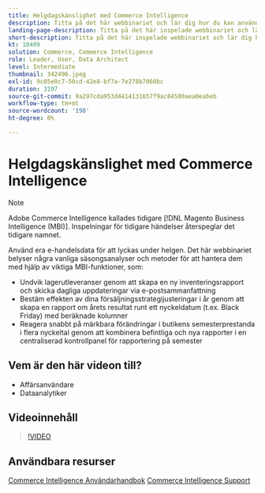 ```yaml
---
title: Helgdagskänslighet med Commerce Intelligence
description: Titta på det här webbinariet och lär dig hur du kan använda dina e-handelsdata för att lyckas under semestersäsongen.
landing-page-description: Titta på det här inspelade webbinariet och lär dig hur du kan använda dina e-handelsdata för att lyckas under semestersäsongen.
short-description: Titta på det här inspelade webbinariet och lär dig hur du kan använda dina e-handelsdata för att lyckas under semestersäsongen.
kt: 10409
solution: Commerce, Commerce Intelligence
role: Leader, User, Data Architect
level: Intermediate
thumbnail: 342496.jpeg
exl-id: 9c05e0c7-50cd-42e8-bf7a-7e278b7060bc
duration: 3197
source-git-commit: 9a297cda953d4414131657f9ac84580aea0eabeb
workflow-type: tm+mt
source-wordcount: '198'
ht-degree: 0%

---
```


# Helgdagskänslighet med Commerce Intelligence

>[!NOTE]
>
>Adobe Commerce Intelligence kallades tidigare [!DNL Magento Business Intelligence (MBI)]. Inspelningar för tidigare händelser återspeglar det tidigare namnet.

Använd era e-handelsdata för att lyckas under helgen. Det här webbinariet belyser några vanliga säsongsanalyser och metoder för att hantera dem med hjälp av viktiga MBI-funktioner, som:

- Undvik lagerutleveranser genom att skapa en ny inventeringsrapport och skicka dagliga uppdateringar via e-postsammanfattning
- Bestäm effekten av dina försäljningsstrategijusteringar i år genom att skapa en rapport om årets resultat runt ett nyckeldatum (t.ex. Black Friday) med beräknade kolumner
- Reagera snabbt på märkbara förändringar i butikens semesterprestanda i flera nyckeltal genom att kombinera befintliga och nya rapporter i en centraliserad kontrollpanel för rapportering på semester

## Vem är den här videon till?

- Affärsanvändare
- Dataanalytiker

## Videoinnehåll

>[!VIDEO](https://video.tv.adobe.com/v/342496?quality=12&learn=on)

## Användbara resurser

[Commerce Intelligence Användarhandbok](https://experienceleague.adobe.com/docs/commerce-business-intelligence/mbi/guide-overview.html?lang=sv)
[Commerce Intelligence Support](https://experienceleague.adobe.com/docs/commerce-knowledge-base/kb/troubleshooting/miscellaneous/mbi-service-policies.html?lang=sv-SE)
